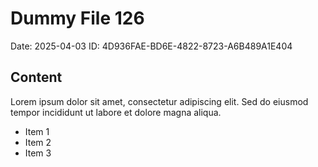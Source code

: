 # Dummy File 126

Date: 2025-04-03
ID: 4D936FAE-BD6E-4822-8723-A6B489A1E404

## Content

Lorem ipsum dolor sit amet, consectetur adipiscing elit.
Sed do eiusmod tempor incididunt ut labore et dolore magna aliqua.

* Item 1
* Item 2
* Item 3
